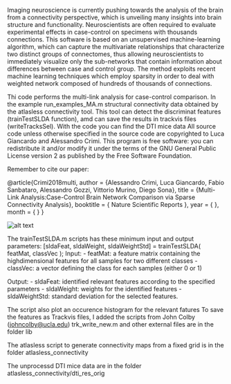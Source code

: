 Imaging neuroscience is currently pushing towards the analysis of the brain from a connectivity perspective, which is unveiling many insights into brain structure and functionality. Neuroscientists are often required to evaluate experimental effects in case-control on specimens with thousands connections. This software is based on an unsupervised machine-learning algorithm, which can capture the multivariate relationships that characterize two distinct groups of connectomes, thus allowing neuroscientists to immediately visualize only the sub-networks that contain information about differences between case and control group. The method exploits recent machine learning techniques which employ sparsity in order to deal with weighted network composed of hundreds of thousands of connections.

Thi code performs the multi-link analysis for case-control comparison. In the example run_examples_MA.m structural connectivity data obtained by the atlasless connectivity tool. This tool can detect the discriminat features (trainTestSLDA function), amd can save the results in trackvis files (writeTracksSel).
With the code you can find the DTI mice data
All source code unless otherwise specified in the source code are copyrighted to Luca Giancardo and  Alessandro Crimi. This program is free software: you can redistribute it and/or modify it under the terms of the GNU General Public License version 2 as published by the Free Software Foundation.

Remember to cite our paper:

@article{Crimi2018multi,
author = {Alessandro Crimi, Luca Giancardo, Fabio Sanbataro, Alessandro Gozzi, Vittorio Murino, Diego Sona},
title = {Multi-Link Analysis:Case-Control Brain Network Comparison via Sparse Connectivity Analysis},
booktitle = { Nature Scientific Reports },
year = { },
month = { }
}

![alt text](https://raw.githubusercontent.com/alecrimi/multi-link/Fig2.jpg)

The trainTestSLDA.m scripts has these minimum input and output parameters:
[sldaFeat, sldaWeight, sldaWeightStd] = trainTestSLDA( featMat, classVec );
Input:
     - featMat: a feature matrix containing the highdimensional features for all samples for two different classes
     - classVec: a vector defining the class for each samples (either 0 or 1)

Output:
     - sldaFeat: identified relevant features according to the specified parameters
     - sldaWeight: weights for the identified features 
     - sldaWeightStd: standard deviation for the selected features.

The script also plot an occurence histogram for the relevant fatures
To save the features as Trackvis files, I added the scripts from John Colby (johncolby@ucla.edu) trk_write_new.m
and other external files are in the folder lib

The atlasless script to generate connectivity maps from a fixed grid is in the folder atlasless_connectivity

The unprocessd DTI mice data are in the folder atlasless_connectivity/dti_res_orig

